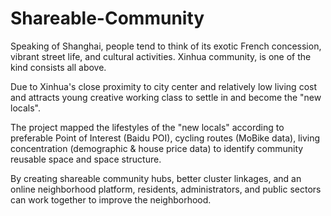 # Shareable-Community
Speaking of Shanghai, people tend to think of its exotic French concession, vibrant street life, and cultural activities. Xinhua community, is one of the kind consists all above.

Due to Xinhua's close proximity to city center and relatively low living cost and attracts young creative working class to settle in and become the "new locals".

The project mapped the lifestyles of the "new locals" according to preferable Point of Interest (Baidu POI), cycling routes (MoBike data), living concentration (demographic & house price data) to identify community reusable space and space structure.

By creating shareable community hubs, better cluster linkages, and an online neighborhood platform, residents, administrators, and public sectors can work together to improve the neighborhood.
